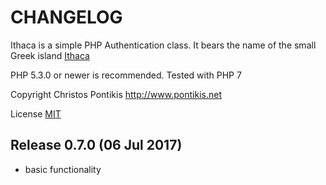 CHANGELOG
========

Ithaca is a simple PHP Authentication class. It bears the name of the small Greek island [Ithaca](https://en.wikipedia.org/wiki/Ithaca)

PHP 5.3.0 or newer is recommended. Tested with PHP 7

Copyright Christos Pontikis http://www.pontikis.net

License [MIT](https://github.com/pontikis/ithaca/blob/master/MIT_LICENSE)



Release 0.7.0 (06 Jul 2017)
---------------------------

* basic functionality